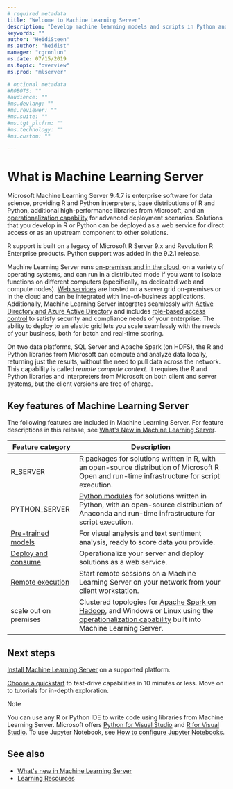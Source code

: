 ```yaml
---
# required metadata
title: "Welcome to Machine Learning Server"
description: "Develop machine learning models and scripts in Python and R for on-premises deployment behind the firewall. R Server, Python server, packages, and interpreters are included."
keywords: ""
author: "HeidiSteen"
ms.author: "heidist"
manager: "cgronlun"
ms.date: 07/15/2019
ms.topic: "overview"
ms.prod: "mlserver"

# optional metadata
#ROBOTS: ""
#audience: ""
#ms.devlang: ""
#ms.reviewer: ""
#ms.suite: ""
#ms.tgt_pltfrm: ""
#ms.technology: ""
#ms.custom: ""

---
```


# What is Machine Learning Server

Microsoft Machine Learning Server 9.4.7 is enterprise software for data science, providing R and Python interpreters, base distributions of R and Python, additional high-performance libraries from Microsoft, and an [operationalization capability](what-is-operationalization.md) for advanced deployment scenarios. Solutions that you develop in R or Python can be deployed as a web service for direct access or as an upstream component to other solutions. 

R support is built on a legacy of Microsoft R Server 9.x and Revolution R Enterprise products. Python support was added in the 9.2.1 release. 

Machine Learning Server runs [on-premises and in the cloud](install/r-server-install-supported-platforms.md), on a variety of operating systems, and can run in a distributed mode if you want to isolate functions on different computers (specifically, as dedicated web and compute nodes). [Web services](operationalize/concept-what-are-web-services.md) are hosted on a server grid on-premises or in the cloud and can be integrated with line-of-business applications. Additionally, Machine Learning Server integrates seamlessly with [Active Directory and Azure Active Directory](operationalize/configure-authentication.md) and includes [role-based access control](operationalize/configure-roles.md) to satisfy security and compliance needs of your enterprise. The ability to deploy to an elastic grid lets you scale seamlessly with the needs of your business, both for batch and real-time scoring.

On two data platforms, SQL Server and Apache Spark (on HDFS), the R and Python libraries from Microsoft can compute and analyze data locally, returning just the results, without the need to pull data across the network. This capability is called *remote compute context*. It requires the R and Python libraries and interpreters from Microsoft on both client and server systems, but the client versions are free of charge.

## Key features of Machine Learning Server

The following features are included in Machine Learning Server. For feature descriptions in this release, see [What's New in Machine Learning Server](whats-new-in-machine-learning-server.md).

| Feature category | Description |
|------------------|-------------|
| R_SERVER| [R packages](r-reference/introducing-r-server-r-package-reference.md) for solutions written in R, with an open-source distribution of Microsoft R Open and run-time infrastructure for script execution.  |
| PYTHON_SERVER| [Python modules](python-reference/introducing-python-package-reference.md) for solutions written in Python,  with an open-source distribution of Anaconda and run-time infrastructure for script execution.  
| [Pre-trained models](install/microsoftml-install-pretrained-models.md) | For visual analysis and text sentiment analysis, ready to score data you provide. |
| [Deploy and consume](what-is-operationalization.md) | Operationalize your server and deploy solutions as a web service. |
| [Remote execution](r/how-to-execute-code-remotely.md) | Start remote sessions on a Machine Learning Server on your network from your client workstation. |
| scale out on premises | Clustered topologies for [Apache Spark on Hadoop](install/machine-learning-server-hadoop-install.md), and Windows or Linux using the [operationalization capability](operationalize/configure-start-for-administrators.md) built into Machine Learning Server. |

## Next steps

[Install Machine Learning Server](install/machine-learning-server-install.md) on a supported platform. 

[Choose a quickstart](index.yml) to test-drive capabilities in 10 minutes or less. Move on to tutorials for in-depth exploration.

> [!Note]
> You can use any R or Python IDE to write code using libraries from Machine Learning Server. Microsoft offers [Python for Visual Studio](https://docs.microsoft.com/visualstudio/python/overview-of-python-tools-for-visual-studio) and [R for Visual Studio](https://docs.microsoft.com/visualstudio/rtvs). To use Jupyter Notebook, see [How to configure Jupyter Notebooks](python/how-to-revoscalepy-jupyter-nb-config.md).

## See also

+ [What's new in Machine Learning Server](whats-new-in-machine-learning-server.md)
+ [Learning Resources](resources-more.md)
